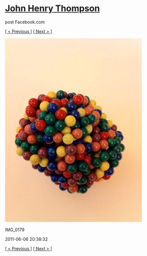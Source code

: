 # [John Henry Thompson](../README.md)
post Facebook.com

[[ < Previous ]](2011-06-06-2.md) [[ Next > ]](2011-06-06-4.md)

[![](../media/2011-06-06/Magnetic-Balls-IMG_0179.jpg)](../README.md)

IMG_0179

2011-06-06 20:38:32

[[ < Previous ]](2011-06-06-2.md) [[ Next > ]](2011-06-06-4.md)